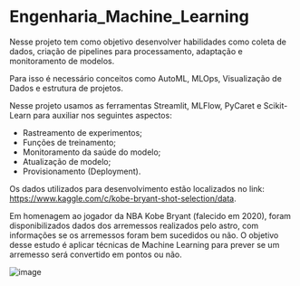 # Engenharia_Machine_Learning

Nesse projeto tem como objetivo desenvolver habilidades como coleta de dados, criação de pipelines para processamento, adaptação e monitoramento de modelos. 

Para isso é necessário conceitos como AutoML, MLOps, Visualização de Dados e estrutura de projetos. 

Nesse projeto usamos as ferramentas Streamlit, MLFlow, PyCaret e Scikit-Learn para auxiliar nos seguintes aspectos:
* Rastreamento de experimentos;
* Funções de treinamento;
* Monitoramento da saúde do modelo;
* Atualização de modelo;
* Provisionamento (Deployment).

Os dados utilizados para desenvolvimento estão localizados no link: https://www.kaggle.com/c/kobe-bryant-shot-selection/data. 

Em homenagem ao jogador da NBA Kobe Bryant (falecido em 2020), foram disponibilizados dados dos arremessos realizados pelo astro, com informações se os arremessos foram bem sucedidos ou não.
O objetivo desse estudo é aplicar técnicas de Machine Learning para prever se um arremesso será convertido em pontos ou não. 

![image](https://github.com/GabrielFigueiredoDS/Engenharia_Machine_Learning/assets/90281775/9a2d8a8e-7b0b-4d6c-878d-c61f1acda0c1)
